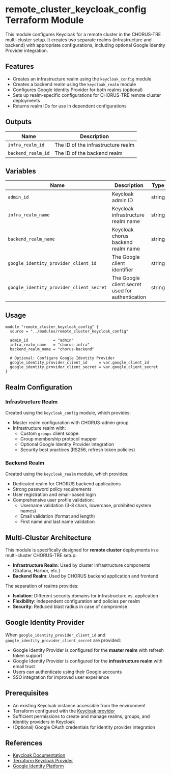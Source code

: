 # remote_cluster_keycloak_config Terraform Module

This module configures Keycloak for a remote cluster in the CHORUS-TRE multi-cluster setup. It creates two separate realms (infrastructure and backend) with appropriate configurations, including optional Google Identity Provider integration.

## Features

- Creates an infrastructure realm using the `keycloak_config` module
- Creates a backend realm using the `keycloak_realm` module
- Configures Google Identity Provider for both realms (optional)
- Sets up realm-specific configurations for CHORUS-TRE remote cluster deployments
- Returns realm IDs for use in dependent configurations

## Outputs

| Name               | Description                          |
|--------------------|--------------------------------------|
| `infra_realm_id`   | The ID of the infrastructure realm   |
| `backend_realm_id` | The ID of the backend realm          |

## Variables

| Name                                       | Description                                          | Type   | Required | Default |
|--------------------------------------------|------------------------------------------------------|--------|----------|---------|
| `admin_id`                                 | Keycloak admin ID                                    | string | Yes      | -       |
| `infra_realm_name`                         | Keycloak infrastructure realm name                   | string | Yes      | -       |
| `backend_realm_name`                       | Keycloak chorus backend realm name                   | string | Yes      | -       |
| `google_identity_provider_client_id`       | The Google client identifier                         | string | No       | ""      |
| `google_identity_provider_client_secret`   | The Google client secret used for authentication     | string | No       | ""      |

## Usage

```hcl
module "remote_cluster_keycloak_config" {
  source = "../modules/remote_cluster_keycloak_config"

  admin_id           = "admin"
  infra_realm_name   = "chorus-infra"
  backend_realm_name = "chorus-backend"

  # Optional: Configure Google Identity Provider
  google_identity_provider_client_id     = var.google_client_id
  google_identity_provider_client_secret = var.google_client_secret
}
```

## Realm Configuration

### Infrastructure Realm

Created using the `keycloak_config` module, which provides:
- Master realm configuration with CHORUS-admin group
- Infrastructure realm with:
  - Custom `groups` client scope
  - Group membership protocol mapper
  - Optional Google Identity Provider integration
  - Security best practices (RS256, refresh token policies)

### Backend Realm

Created using the `keycloak_realm` module, which provides:
- Dedicated realm for CHORUS backend applications
- Strong password policy requirements
- User registration and email-based login
- Comprehensive user profile validation:
  - Username validation (3-8 chars, lowercase, prohibited system names)
  - Email validation (format and length)
  - First name and last name validation

## Multi-Cluster Architecture

This module is specifically designed for **remote cluster** deployments in a multi-cluster CHORUS-TRE setup:

- **Infrastructure Realm**: Used by cluster infrastructure components (Grafana, Harbor, etc.)
- **Backend Realm**: Used by CHORUS backend application and frontend

The separation of realms provides:
- **Isolation**: Different security domains for infrastructure vs. application
- **Flexibility**: Independent configuration and policies per realm
- **Security**: Reduced blast radius in case of compromise

## Google Identity Provider

When `google_identity_provider_client_id` and `google_identity_provider_client_secret` are provided:
- Google Identity Provider is configured for the **master realm** with refresh token support
- Google Identity Provider is configured for the **infrastructure realm** with email trust
- Users can authenticate using their Google accounts
- SSO integration for improved user experience

## Prerequisites

- An existing Keycloak instance accessible from the environment
- Terraform configured with the [Keycloak provider](https://registry.terraform.io/providers/keycloak/keycloak/latest/docs)
- Sufficient permissions to create and manage realms, groups, and identity providers in Keycloak
- (Optional) Google OAuth credentials for identity provider integration

## References

- [Keycloak Documentation](https://www.keycloak.org/docs/latest/)
- [Terraform Keycloak Provider](https://registry.terraform.io/providers/keycloak/keycloak/latest/docs)
- [Google Identity Platform](https://developers.google.com/identity)
